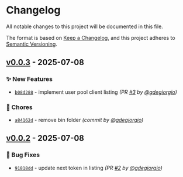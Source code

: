 # Changelog
All notable changes to this project will be documented in this file.

The format is based on [Keep a Changelog](https://keepachangelog.com/en/1.0.0/),
and this project adheres to [Semantic Versioning](https://semver.org/spec/v2.0.0.html).

## [v0.0.3] - 2025-07-08
### :sparkles: New Features
- [`b08d288`](https://github.com/gdegiorgio/cognitools/commit/b08d28845c7c2512b30035b005dee86adb9aa4bb) - implement user pool client listing *(PR [#3](https://github.com/gdegiorgio/cognitools/pull/3) by [@gdegiorgio](https://github.com/gdegiorgio))*

### :wrench: Chores
- [`a84162d`](https://github.com/gdegiorgio/cognitools/commit/a84162d3f06c15e47ff259772bc8a727f2f6c463) - remove bin folder *(commit by [@gdegiorgio](https://github.com/gdegiorgio))*


## [v0.0.2] - 2025-07-08
### :bug: Bug Fixes
- [`91818dd`](https://github.com/gdegiorgio/cognitools/commit/91818ddd20e5a1f6aa4e3c49643aa535c00802f4) - update next token in listing *(PR [#2](https://github.com/gdegiorgio/cognitools/pull/2) by [@gdegiorgio](https://github.com/gdegiorgio))*

[v0.0.2]: https://github.com/gdegiorgio/cognitools/compare/v0.0.1...v0.0.2
[v0.0.3]: https://github.com/gdegiorgio/cognitools/compare/v0.0.2...v0.0.3
